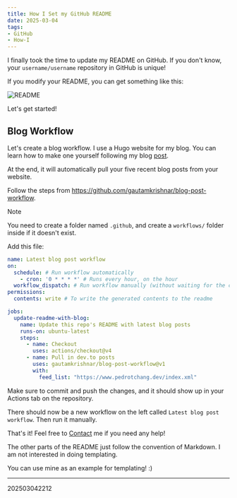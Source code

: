 ```yaml
---
title: How I Set my GitHub README
date: 2025-03-04
tags:
- GitHub
- How-I
---
```


I finally took the time to update my README on GitHub. If you don't know, your `username/username` repository in
GitHub is unique!

If you modify your README, you can get something like this:

![README](/README.png)

Let's get started!

## Blog Workflow

Let's create a blog workflow. I use a Hugo website for my blog. You can learn how to make one yourself following
my blog [post]((https://www.pedrotchang.dev/posts/how-i-created-a-hugo-blog/)).

At the end, it will automatically pull your five recent blog posts from your website.

Follow the steps from <https://github.com/gautamkrishnar/blog-post-workflow>. 

> [!NOTE]
> You need to create a folder named `.github`, and create a `workflows/` folder inside if it doesn't exist.

Add this file:
```.github/workflows/blog-post-workflow.yml
name: Latest blog post workflow
on:
  schedule: # Run workflow automatically
    - cron: '0 * * * *' # Runs every hour, on the hour
  workflow_dispatch: # Run workflow manually (without waiting for the cron to be called), through the GitHub Actions Workflow page directly
permissions:
  contents: write # To write the generated contents to the readme

jobs:
  update-readme-with-blog:
    name: Update this repo's README with latest blog posts
    runs-on: ubuntu-latest
    steps:
      - name: Checkout
        uses: actions/checkout@v4
      - name: Pull in dev.to posts
        uses: gautamkrishnar/blog-post-workflow@v1
        with:
          feed_list: "https://www.pedrotchang.dev/index.xml"
```

Make sure to commit and push the changes, and it should show up in your Actions tab on the repository.

There should now be a new workflow on the left called `Latest blog post workflow`. Then run it manually.

That's it! Feel free to [Contact](https://www.pedrotchang.dev/contact/) me if you need any help!

The other parts of the README just follow the convention of Markdown. I am not interested in doing templating.

You can use mine as an example for templating! :) 

---

202503042212
